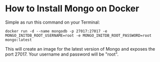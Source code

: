 # How to Install Mongo on Docker

Simple as run this command on your Terminal:

```
docker run -d --name mongodb -p 27017:27017 -e MONGO_INITDB_ROOT_USERNAME=root -e MONGO_INITDB_ROOT_PASSWORD=root mongo:latest
```

This will create an image for the latest version of Mongo and exposes the port 27017.
Your username and password will be "root".